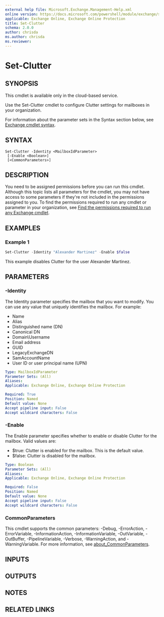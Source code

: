 ```yaml
---
external help file: Microsoft.Exchange.Management-Help.xml
online version: https://docs.microsoft.com/powershell/module/exchange/set-clutter
applicable: Exchange Online, Exchange Online Protection
title: Set-Clutter
schema: 2.0.0
author: chrisda
ms.author: chrisda
ms.reviewer:
---
```


# Set-Clutter

## SYNOPSIS
This cmdlet is available only in the cloud-based service.

Use the Set-Clutter cmdlet to configure Clutter settings for mailboxes in your organization.

For information about the parameter sets in the Syntax section below, see [Exchange cmdlet syntax](https://docs.microsoft.com/powershell/exchange/exchange-cmdlet-syntax).

## SYNTAX

```
Set-Clutter -Identity <MailboxIdParameter>
 [-Enable <Boolean>]
 [<CommonParameters>]
```

## DESCRIPTION
You need to be assigned permissions before you can run this cmdlet. Although this topic lists all parameters for the cmdlet, you may not have access to some parameters if they're not included in the permissions assigned to you. To find the permissions required to run any cmdlet or parameter in your organization, see [Find the permissions required to run any Exchange cmdlet](https://docs.microsoft.com/powershell/exchange/find-exchange-cmdlet-permissions).

## EXAMPLES

### Example 1
```powershell
Set-Clutter -Identity "Alexander Martinez" -Enable $false
```

This example disables Clutter for the user Alexander Martinez.

## PARAMETERS

### -Identity
The Identity parameter specifies the mailbox that you want to modify. You can use any value that uniquely identifies the mailbox. For example:

- Name
- Alias
- Distinguished name (DN)
- Canonical DN
- Domain\\Username
- Email address
- GUID
- LegacyExchangeDN
- SamAccountName
- User ID or user principal name (UPN)

```yaml
Type: MailboxIdParameter
Parameter Sets: (All)
Aliases:
Applicable: Exchange Online, Exchange Online Protection

Required: True
Position: Named
Default value: None
Accept pipeline input: False
Accept wildcard characters: False
```

### -Enable
The Enable parameter specifies whether to enable or disable Clutter for the mailbox. Valid values are:

- $true: Clutter is enabled for the mailbox. This is the default value.
- $false: Clutter is disabled for the mailbox.

```yaml
Type: Boolean
Parameter Sets: (All)
Aliases:
Applicable: Exchange Online, Exchange Online Protection

Required: False
Position: Named
Default value: None
Accept pipeline input: False
Accept wildcard characters: False
```

### CommonParameters
This cmdlet supports the common parameters: -Debug, -ErrorAction, -ErrorVariable, -InformationAction, -InformationVariable, -OutVariable, -OutBuffer, -PipelineVariable, -Verbose, -WarningAction, and -WarningVariable. For more information, see [about_CommonParameters](https://go.microsoft.com/fwlink/p/?LinkID=113216).

## INPUTS

## OUTPUTS

## NOTES

## RELATED LINKS
